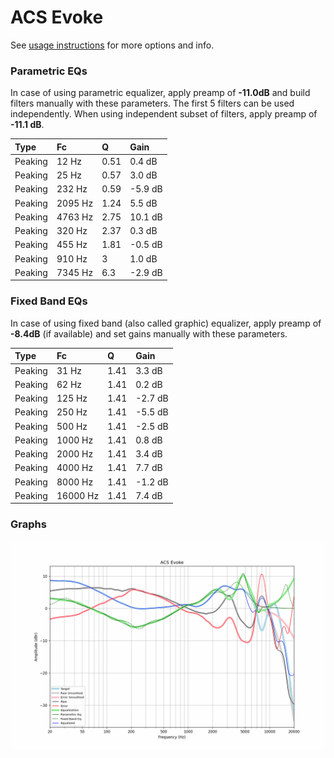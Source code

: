 # ACS Evoke
See [usage instructions](https://github.com/jaakkopasanen/AutoEq#usage) for more options and info.

### Parametric EQs
In case of using parametric equalizer, apply preamp of **-11.0dB** and build filters manually
with these parameters. The first 5 filters can be used independently.
When using independent subset of filters, apply preamp of **-11.1 dB**.

| Type    | Fc      |    Q | Gain    |
|:--------|:--------|:-----|:--------|
| Peaking | 12 Hz   | 0.51 | 0.4 dB  |
| Peaking | 25 Hz   | 0.57 | 3.0 dB  |
| Peaking | 232 Hz  | 0.59 | -5.9 dB |
| Peaking | 2095 Hz | 1.24 | 5.5 dB  |
| Peaking | 4763 Hz | 2.75 | 10.1 dB |
| Peaking | 320 Hz  | 2.37 | 0.3 dB  |
| Peaking | 455 Hz  | 1.81 | -0.5 dB |
| Peaking | 910 Hz  | 3    | 1.0 dB  |
| Peaking | 7345 Hz | 6.3  | -2.9 dB |

### Fixed Band EQs
In case of using fixed band (also called graphic) equalizer, apply preamp of **-8.4dB**
(if available) and set gains manually with these parameters.

| Type    | Fc       |    Q | Gain    |
|:--------|:---------|:-----|:--------|
| Peaking | 31 Hz    | 1.41 | 3.3 dB  |
| Peaking | 62 Hz    | 1.41 | 0.2 dB  |
| Peaking | 125 Hz   | 1.41 | -2.7 dB |
| Peaking | 250 Hz   | 1.41 | -5.5 dB |
| Peaking | 500 Hz   | 1.41 | -2.5 dB |
| Peaking | 1000 Hz  | 1.41 | 0.8 dB  |
| Peaking | 2000 Hz  | 1.41 | 3.4 dB  |
| Peaking | 4000 Hz  | 1.41 | 7.7 dB  |
| Peaking | 8000 Hz  | 1.41 | -1.2 dB |
| Peaking | 16000 Hz | 1.41 | 7.4 dB  |

### Graphs
![](./ACS%20Evoke.png)